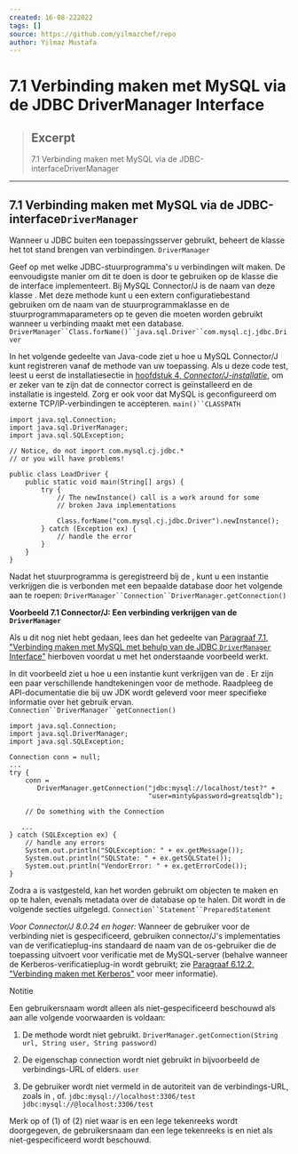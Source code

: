 ```yaml
---
created: 16-08-222022
tags: []
source: https://github.com/yilmazchef/repo
author: Yilmaz Mustafa
---
```


# 7.1 Verbinding maken met MySQL via de JDBC DriverManager Interface

> ## Excerpt
> 7.1 Verbinding maken met MySQL via de JDBC-interfaceDriverManager

---
## 7.1 Verbinding maken met MySQL via de JDBC-interface`DriverManager`

Wanneer u JDBC buiten een toepassingsserver gebruikt, beheert de klasse het tot stand brengen van verbindingen. `DriverManager`

Geef op met welke JDBC-stuurprogramma's u verbindingen wilt maken. De eenvoudigste manier om dit te doen is door te gebruiken op de klasse die de interface implementeert. Bij MySQL Connector/J is de naam van deze klasse . Met deze methode kunt u een extern configuratiebestand gebruiken om de naam van de stuurprogrammaklasse en de stuurprogrammaparameters op te geven die moeten worden gebruikt wanneer u verbinding maakt met een database. `DriverManager``Class.forName()``java.sql.Driver``com.mysql.cj.jdbc.Driver`

In het volgende gedeelte van Java-code ziet u hoe u MySQL Connector/J kunt registreren vanaf de methode van uw toepassing. Als u deze code test, leest u eerst de installatiesectie in [hoofdstuk 4, _Connector/J-installatie_](https://dev.mysql.com/doc/connector-j/8.0/en/connector-j-installing.html "Chapter 4 Connector/J Installation"), om er zeker van te zijn dat de connector correct is geïnstalleerd en de installatie is ingesteld. Zorg er ook voor dat MySQL is geconfigureerd om externe TCP/IP-verbindingen te accepteren. `main()``CLASSPATH`

```
import java.sql.Connection;
import java.sql.DriverManager;
import java.sql.SQLException;

// Notice, do not import com.mysql.cj.jdbc.*
// or you will have problems!

public class LoadDriver {
    public static void main(String[] args) {
        try {
            // The newInstance() call is a work around for some
            // broken Java implementations

            Class.forName("com.mysql.cj.jdbc.Driver").newInstance();
        } catch (Exception ex) {
            // handle the error
        }
    }
}
```

Nadat het stuurprogramma is geregistreerd bij de , kunt u een instantie verkrijgen die is verbonden met een bepaalde database door het volgende aan te roepen: `DriverManager``Connection``DriverManager.getConnection()`

**Voorbeeld 7.1 Connector/J: Een verbinding verkrijgen van de `DriverManager`**

Als u dit nog niet hebt gedaan, lees dan het gedeelte van [Paragraaf 7.1, "Verbinding maken met MySQL met behulp van de JDBC `DriverManager` Interface"](https://dev.mysql.com/doc/connector-j/8.0/en/connector-j-usagenotes-connect-drivermanager.html "7.1 Connecting to MySQL Using the JDBC DriverManager Interface") hierboven voordat u met het onderstaande voorbeeld werkt.

In dit voorbeeld ziet u hoe u een instantie kunt verkrijgen van de . Er zijn een paar verschillende handtekeningen voor de methode. Raadpleeg de API-documentatie die bij uw JDK wordt geleverd voor meer specifieke informatie over het gebruik ervan. `Connection``DriverManager``getConnection()`

```
import java.sql.Connection;
import java.sql.DriverManager;
import java.sql.SQLException;

Connection conn = null;
...
try {
    conn =
       DriverManager.getConnection("jdbc:mysql://localhost/test?" +
                                   "user=minty&password=greatsqldb");

    // Do something with the Connection

   ...
} catch (SQLException ex) {
    // handle any errors
    System.out.println("SQLException: " + ex.getMessage());
    System.out.println("SQLState: " + ex.getSQLState());
    System.out.println("VendorError: " + ex.getErrorCode());
}
```

Zodra a is vastgesteld, kan het worden gebruikt om objecten te maken en op te halen, evenals metadata over de database op te halen. Dit wordt in de volgende secties uitgelegd. `Connection``Statement``PreparedStatement`

_Voor Connector/J 8.0.24 en hoger:_ Wanneer de gebruiker voor de verbinding niet is gespecificeerd, gebruiken connector/J's implementaties van de verificatieplug-ins standaard de naam van de os-gebruiker die de toepassing uitvoert voor verificatie met de MySQL-server (behalve wanneer de Kerberos-verificatieplug-in wordt gebruikt; zie [Paragraaf 6.12.2, "Verbinding maken met Kerberos"](https://dev.mysql.com/doc/connector-j/8.0/en/connecting-using-kerberos.html "6.12.2 Connecting Using Kerberos") voor meer informatie).

Notitie

Een gebruikersnaam wordt alleen als niet-gespecificeerd beschouwd als aan alle volgende voorwaarden is voldaan:

1.  De methode wordt niet gebruikt. `DriverManager.getConnection(String url, String user, String password)`
    
2.  De eigenschap connection wordt niet gebruikt in bijvoorbeeld de verbindings-URL of elders. `user`
    
3.  De gebruiker wordt niet vermeld in de autoriteit van de verbindings-URL, zoals in , of. `jdbc:mysql://localhost:3306/test` `jdbc:mysql://@localhost:3306/test`
    

Merk op of (1) of (2) niet waar is en een lege tekenreeks wordt doorgegeven, de gebruikersnaam dan een lege tekenreeks is en niet als niet-gespecificeerd wordt beschouwd.
